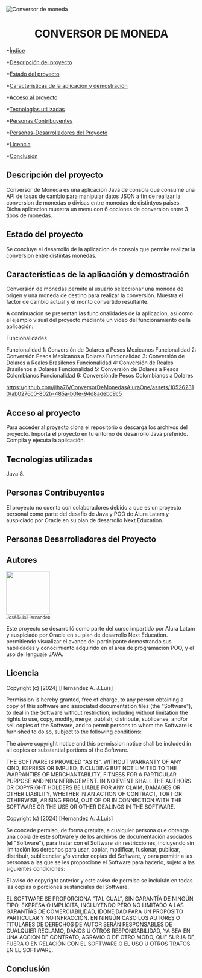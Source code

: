 

![Conversor de moneda](https://github.com/jlha76/ConversorDeMonedasAluraOne/assets/105262310/5dea84a4-05df-4522-bdef-19825833da43)


<h1 align="center"> CONVERSOR DE MONEDA </h1>


*[Índice](#índice)

*[Descripción del proyecto](#descripción-del-proyecto)

*[Estado del proyecto](#Estado-del-proyecto)

*[Características de la aplicación y demostración](#Características-de-la-aplicación-y-demostración)

*[Acceso al proyecto](#acceso-proyecto)

*[Tecnologías utilizadas](#tecnologías-utilizadas)

*[Personas Contribuyentes](#personas-contribuyentes)

*[Personas-Desarrolladores del Proyecto](#personas-desarrolladores)

*[Licencia](#licencia)

*[Conclusión](#conclusión)



<h2 id=#descripción-del-proyecto> Descripción del proyecto </h2>
<p>
Conversor de Moneda es una aplicacion Java de consola que consume una API de tasas de cambio para manipular datos JSON a fin de realizar la conversion de monedas o divisas entre monedas de distintyos paises. Dicha aplicacion muestra un menu con 6 opciones de conversion entre 3 tipos de monedas.
</p>

<h2 id=#Estado-del-proyecto> Estado del proyecto </h2>
<p>
 Se concluye el desarrollo de la aplicacion de consola que permite realizar la conversion entre distintas monedas.
</p>

<h2 id=##Características-de-la-aplicación-y-demostración> Características de la aplicación y demostración </h2>
<p>

Conversión de monedas permite al usuario seleccionar una moneda de origen y una moneda de destino para realizar la conversión. Muestra el factor de cambio actual y el monto convertido resultante.

A continuacion se presentan las funcionalidades de la aplicacion, así como el ejemplo visual del proyecto mediante un video del funcionamiento de la aplicación:

Funcionalidades

Funcionalidad 1: Conversión de  Dolares a Pesos Mexicanos
Funcionalidad 2: Conversión Pesos Mexicanos a Dolares
Funcionalidad 3: Conversión de Dolares a Reales Brasilenos
Funcionalidad 4: Conversión de Reales Brasilenos a Dolares
Funcionalidad 5: Conversión de Dolares a Pesos Colombianos
Funcionalidad 6: Conversiónde Pesos Colombianos a Dolares

https://github.com/jlha76/ConversorDeMonedasAluraOne/assets/105262310/ab0276c0-802b-485a-b0fe-94d8adebc9c5
 
</p>

<h2 id=#acceso-proyecto> Acceso al proyecto </h2>
<p>
Para acceder al proyecto clona el repositorio o descarga los archivos del proyecto. Importa el proyecto en tu entorno de desarrollo Java preferido. Compila y ejecuta la aplicación.
</p>

<h2 id=##tecnologías-utilizadas> Tecnologías utilizadas </h2>
<p>
  Java 8.
</p>

<h2 id=#personas-contribuyentes> Personas Contribuyentes </h2>
<p>
  El proyecto no cuenta con colaboradores debido a que es un proyecto personal como parte del desafio de Java y POO de Alura Latam y auspiciado por Oracle en su plan de desarrollo Next Education.
</p>

<h2 id=#personas-desarrolladores> Personas  Desarrolladores del Proyecto </h2>
<p>

  ## Autores

[<img src="https://avatars.githubusercontent.com/u/105262310?v=4" width=115><br><sub>José Luis Hernandez</sub>](https://github.com/jlha76)

Este proyecto se desarrolló como parte del curso impartido por Alura Latam y auspiciado por Oracle en su plan de desarrollo Next Education. permitiendo visualizar el avance del participante demostrando sus habilidades y conocimiento adquirido en el area de programacion POO, y el uso del lenguaje JAVA.
</p>

<h2 id=#Licencia>Licencia</h2>
<p>

Copyright (c) [2024] [Hernandez A. J.Luis]

Permission is hereby granted, free of charge, to any person obtaining a copy
of this software and associated documentation files (the "Software"), to deal
in the Software without restriction, including without limitation the rights
to use, copy, modify, merge, publish, distribute, sublicense, and/or sell
copies of the Software, and to permit persons to whom the Software is
furnished to do so, subject to the following conditions:

The above copyright notice and this permission notice shall be included in all
copies or substantial portions of the Software.

THE SOFTWARE IS PROVIDED "AS IS", WITHOUT WARRANTY OF ANY KIND, EXPRESS OR
IMPLIED, INCLUDING BUT NOT LIMITED TO THE WARRANTIES OF MERCHANTABILITY,
FITNESS FOR A PARTICULAR PURPOSE AND NONINFRINGEMENT. IN NO EVENT SHALL THE
AUTHORS OR COPYRIGHT HOLDERS BE LIABLE FOR ANY CLAIM, DAMAGES OR OTHER
LIABILITY, WHETHER IN AN ACTION OF CONTRACT, TORT OR OTHERWISE, ARISING FROM,
OUT OF OR IN CONNECTION WITH THE SOFTWARE OR THE USE OR OTHER DEALINGS IN THE
SOFTWARE.



Copyright (c) [2024] [Hernandez A. J.Luis]

Se concede permiso, de forma gratuita, a cualquier persona que obtenga una copia
de este software y de los archivos de documentación asociados (el "Software"), para tratar
con el Software sin restricciones, incluyendo sin limitación los derechos
para usar, copiar, modificar, fusionar, publicar, distribuir, sublicenciar y/o vender
copias del Software, y para permitir a las personas a las que se les proporcione el Software
para hacerlo, sujeto a las siguientes condiciones:

El aviso de copyright anterior y este aviso de permiso se incluirán en todas las
copias o porciones sustanciales del Software.

EL SOFTWARE SE PROPORCIONA "TAL CUAL", SIN GARANTÍA DE NINGÚN TIPO, EXPRESA O
IMPLÍCITA, INCLUYENDO PERO NO LIMITADO A LAS GARANTÍAS DE COMERCIABILIDAD,
IDONEIDAD PARA UN PROPÓSITO PARTICULAR Y NO INFRACCIÓN. EN NINGÚN CASO LOS
AUTORES O TITULARES DE DERECHOS DE AUTOR SERÁN RESPONSABLES DE CUALQUIER RECLAMO, DAÑOS U OTROS
RESPONSABILIDAD, YA SEA EN UNA ACCIÓN DE CONTRATO, AGRAVIO O DE OTRO MODO, QUE SURJA DE,
FUERA O EN RELACIÓN CON EL SOFTWARE O EL USO U OTROS TRATOS EN EL
SOFTWARE.



</p>

<h2 id=#conclusión>Conclusión</h2>
<p>
</p>
